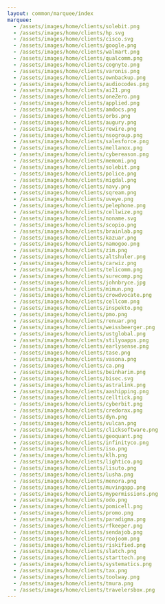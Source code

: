 ```yaml
---
layout: common/marquee/index
marquee:
  - /assets/images/home/clients/solebit.png
  - /assets/images/home/clients/hp.svg
  - /assets/images/home/clients/cisco.svg
  - /assets/images/home/clients/google.png
  - /assets/images/home/clients/walmart.png
  - /assets/images/home/clients/qualcomm.png
  - /assets/images/home/clients/cognyte.png
  - /assets/images/home/clients/varonis.png
  - /assets/images/home/clients/ownbackup.png
  - /assets/images/home/clients/audiocodes.png
  - /assets/images/home/clients/ai21.png
  - /assets/images/home/clients/oneZero.png
  - /assets/images/home/clients/applied.png
  - /assets/images/home/clients/amdocs.png
  - /assets/images/home/clients/orbs.png
  - /assets/images/home/clients/augury.png
  - /assets/images/home/clients/rewire.png
  - /assets/images/home/clients/nsogroup.png
  - /assets/images/home/clients/salesforce.png
  - /assets/images/home/clients/mellanox.png
  - /assets/images/home/clients/cybereason.png
  - /assets/images/home/clients/memomi.png
  - /assets/images/home/clients/solebit.png
  - /assets/images/home/clients/police.png
  - /assets/images/home/clients/migdal.png
  - /assets/images/home/clients/navy.png
  - /assets/images/home/clients/sqream.png
  - /assets/images/home/clients/uveye.png
  - /assets/images/home/clients/pelephone.png
  - /assets/images/home/clients/cellwize.png
  - /assets/images/home/clients/noname.svg
  - /assets/images/home/clients/scopio.png
  - /assets/images/home/clients/brainlab.png
  - /assets/images/home/clients/kazuar.png
  - /assets/images/home/clients/namogoo.png
  - /assets/images/home/clients/zim.png
  - /assets/images/home/clients/altshuler.png
  - /assets/images/home/clients/carwiz.png
  - /assets/images/home/clients/telicomm.png
  - /assets/images/home/clients/surecomp.png
  - /assets/images/home/clients/johnbryce.jpg
  - /assets/images/home/clients/mimun.png
  - /assets/images/home/clients/crowdvocate.png
  - /assets/images/home/clients/cellcom.png
  - /assets/images/home/clients/inspekto.png
  - /assets/images/home/clients/pmo.png
  - /assets/images/home/clients/renuar.png
  - /assets/images/home/clients/weissbeerger.png
  - /assets/images/home/clients/ustglobal.png
  - /assets/images/home/clients/stilyoapps.png
  - /assets/images/home/clients/earlysense.png
  - /assets/images/home/clients/tase.png
  - /assets/images/home/clients/vasona.png
  - /assets/images/home/clients/ca.png
  - /assets/images/home/clients/beinharim.png
  - /assets/images/home/clients/bisec.svg
  - /assets/images/home/clients/astralink.png
  - /assets/images/home/clients/aashipping.png
  - /assets/images/home/clients/celltick.png
  - /assets/images/home/clients/cyberbit.png
  - /assets/images/home/clients/credorax.png
  - /assets/images/home/clients/dyn.png
  - /assets/images/home/clients/vulcan.png
  - /assets/images/home/clients/clicksoftware.png
  - /assets/images/home/clients/geoquant.png
  - /assets/images/home/clients/infinityco.png
  - /assets/images/home/clients/iso.png
  - /assets/images/home/clients/klh.png
  - /assets/images/home/clients/lightico.png
  - /assets/images/home/clients/lisuto.png
  - /assets/images/home/clients/lusha.png
  - /assets/images/home/clients/menora.png
  - /assets/images/home/clients/muvingapp.png
  - /assets/images/home/clients/mypermissions.png
  - /assets/images/home/clients/odo.png
  - /assets/images/home/clients/pomicell.png
  - /assets/images/home/clients/promo.png
  - /assets/images/home/clients/paradigma.png
  - /assets/images/home/clients/rfkeeper.png
  - /assets/images/home/clients/sendajob.png
  - /assets/images/home/clients/roojoom.png
  - /assets/images/home/clients/riskified.png
  - /assets/images/home/clients/slatch.png
  - /assets/images/home/clients/starttech.png
  - /assets/images/home/clients/systematics.png
  - /assets/images/home/clients/tax.png
  - /assets/images/home/clients/toolway.png
  - /assets/images/home/clients/tmura.png
  - /assets/images/home/clients/travelersbox.png
---
```

